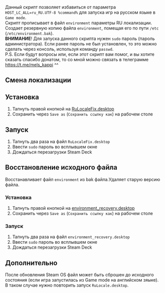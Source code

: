 Данный скрипт позволяет избавиться от параметра `HOST_LC_ALL=ru_RU.UTF-8 %command%` для запуска игр на русском языке в `Game mode`.<br/>
Скрипт прописывает в файл `environment` параметры RU локализации.<br/>
Создает резервную копию файла `environment`, помещая его по пути `/etc` (`/etc/environment.bak`).<br/>
**ВНИМАНИЕ**! Для запуска данного скрипта нужен `sudo` пароль (пароль администратора). Если ранее пароль не был установлен, то это можно сделать через консоль, используя команду `passwd`.<br/>
P.S. Если будут вопросы или, если этот скрипт вам помог, и вы хотите сказать спасибо донатом, то со мной можно связать в телеграмме https://t.me/mels_kappi ^^

## Смена локализации
## Установка
1. Тапнуть правой кнопкой на [RuLocaleFix.desktop](https://raw.githubusercontent.com/mashakulina/ru_locale_fix_on_steamdeck/main/RuLocaleFix.desktop) 
2. Сохранить через `Save as` (`Сохранить ссылку как`) на рабочем столе

## Запуск
1. Тапнуть два раза на файл `RuLocaleFix.desktop`
2. Ввести `sudo` пароль во всплывшем окне
3. Дождаться перезагрузки Steam Deck

## Восстановление исходного файла
Восстанавливает файл `environment` из bak файла.Удаляет старую версию файла.
### Установка
1. Тапнуть правой кнопкой на [environment_recovery.desktop](https://raw.githubusercontent.com/mashakulina/ru_locale_fix_on_steamdeck/main/environment_recovery.desktop) 
2. Сохранить через `Save as` (`Сохранить ссылку как`) на рабочем столе

### Запуск
1. Тапнуть два раза на файл `environment_recovery.desktop`
2. Ввести `sudo` пароль во всплывшем окне
3. Дождаться перезагрузки Steam Deck

## Дополнительно
После обновления Steam OS файл может быть сброшен до исходного состояния (если игра запустилась из Game mode на английском зяыке). В таком случае нужно повторить запуск `RuLocale.desktop`.
